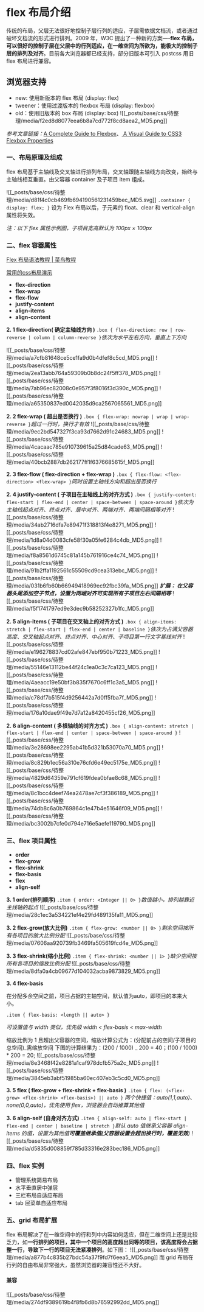 # flex 布局介绍

传统的布局，父层无法很好地控制子层行列的适应，子层需依据文档流，或者通过破坏文档流的形式进行排列。2009 年，W3C 提出了一种新的方案—-**flex 布局，可以很好的控制子层在父层中的行列适应，在一维空间为所欲为，能极大的控制子层的排列及对齐**。目前各大浏览器都已经支持，部分旧版本可引入 postcss 用旧 flex 布局进行兼容。

## 浏览器支持

- new: 使用新版本的 flex 布局 (display: flex)
- tweener：使用过渡版本的 flexbox 布局 (display: flexbox)
- old：使用旧版本的 box 布局 (display: box)
  ![[_posts/base/css/待整理/media/f2ed8d8077eea6b8a7cd772f8cd8aea2_MD5.png]]

_参考文章链接：_[A Complete Guide to Flexbox](https://css-tricks.com/snippets/css/a-guide-to-flexbox/)、[ A Visual Guide to CSS3 Flexbox Properties](https://scotch.io/tutorials/a-visual-guide-to-css3-flexbox-properties)

### 一、布局原理及组成

flex 布局基于主轴线及交叉轴进行排列布局，交叉轴跟随主轴线方向改变，始终与主轴线相互垂直。由父容器 container 及子项目 item 组成。

![[_posts/base/css/待整理/media/d81f4c0cb469fb694190561231459bec_MD5.svg]]
`.container {
    display: flex;
}`
设为 Flex 布局以后，子元素的 float、clear 和 vertical-align 属性将失效。

_注：以下 flex 属性示例图，子项目宽高默认为 100px × 100px_

### 二、flex 容器属性

[Flex 布局语法教程 | 菜鸟教程](https://www.runoob.com/w3cnote/flex-grammar.html)

[常用的css布局演示](https://pawellin.github.io/css-layout/index.html)

- **flex-direction**
- **flex-wrap**
- **flex-flow**
- **justify-content**
- **align-items**
- **align-content**

**2. 1 flex-direction( 确定主轴线方向 )**
`.box { flex-direction: row | row-reverse | column | column-reverse }`_依次为水平左右方向，垂直上下方向_

![[_posts/base/css/待整理/media/a7cfb81648ce5ce1fa9d0b4dfef8c5cd_MD5.png]]
![[_posts/base/css/待整理/media/2ea13abb764a59309b0b8dc24f5ff378_MD5.png]]
![[_posts/base/css/待整理/media/7ab96ec82008c0e957f3f8016f3d390c_MD5.png]]
![[_posts/base/css/待整理/media/a65350837ed0042035d9ca2567065561_MD5.png]]

**2. 2 flex-wrap ( 超出是否换行 )**
`.box { flex-wrap: nowrap | wrap | wrap-reverse }`_超过一行时，换行才有效_
![[_posts/base/css/待整理/media/9ec2bd547327f3ca93d7662d91c24683_MD5.png]]
![[_posts/base/css/待整理/media/4cacaac785e910739615a25d84cade63_MD5.png]]
![[_posts/base/css/待整理/media/40bcb2887db262177ff1f6376685615f_MD5.png]]

**2. 3 flex-flow ( flex-direction + flex-wrap )**
`.box { flex-flow: <flex-direction> <flex-wrap> }`_同时设置主轴线方向和超出是否换行_

**2. 4 justify-content ( 子项目在主轴线上的对齐方式 )**
`.box { justify-content: flex-start | flex-end | center | space-between | space-around }`_依次为主轴线起点对齐、终点对齐、居中对齐、两端对齐、两端间隔相等对齐_
![[_posts/base/css/待整理/media/34ab2716dfa7e89471f318813f4e8271_MD5.png]]
![[_posts/base/css/待整理/media/1d8a04d0083cfe58f30a05fe6284c4db_MD5.png]]
![[_posts/base/css/待整理/media/f8a8561d6745c81a145b761916ce4c74_MD5.png]]
![[_posts/base/css/待整理/media/91b2ffa1192561c55509cd9cea313ebc_MD5.png]]
![[_posts/base/css/待整理/media/031b6fb60b66949418969ec92fbc39fa_MD5.png]]
**_扩展： 在父容器头尾添加空子节点，设置为两端对齐可实现所有子项目左右间隔相等_**
![[_posts/base/css/待整理/media/f5f1741797ed9e3dec9b58252327b1fc_MD5.png]]

**2. 5 align-items ( 子项目在交叉轴上的对齐方式 )**
`.box { align-items: stretch | flex-start | flex-end | center | baseline }`_依次为占满父容器高度、交叉轴起点对齐、终点对齐、中心对齐、子项目第一行文字基线对齐_
![[_posts/base/css/待整理/media/e196278837cd02afe847ebf950b71223_MD5.png]]
![[_posts/base/css/待整理/media/55146e13112be44f24c1ea0c3c7ca123_MD5.png]]
![[_posts/base/css/待整理/media/4aeacc19e50bf3b835f7670c6ff1c3a5_MD5.png]]
![[_posts/base/css/待整理/media/c78df7b515f4d9256442a7d0ff5fba7f_MD5.png]]
![[_posts/base/css/待整理/media/176a10dae9f49e7d7a12a8420455cf26_MD5.png]]

**2. 6 align-content ( 多根轴线的对齐方式 )**
`.box { align-content: stretch | flex-start | flex-end | center | space-between | space-around }`
![[_posts/base/css/待整理/media/3e28698ee2295ab41b5d321b53070a70_MD5.png]]
![[_posts/base/css/待整理/media/8c829b1ec56a310e76cfd6e49ec5175e_MD5.png]]
![[_posts/base/css/待整理/media/4829d64359e791cf619fdea0bfae8c68_MD5.png]]
![[_posts/base/css/待整理/media/8c1bcc4deef74ea2478ae7cf3f386189_MD5.png]]
![[_posts/base/css/待整理/media/74db8c6a0b769864c1e47b4e51646f09_MD5.png]]
![[_posts/base/css/待整理/media/bc3002b7cfe0d794e716e5aefe119790_MD5.png]]

### 三、flex 项目属性

- **order**
- **flex-grow**
- **flex-shrink**
- **flex-basis**
- **flex**
- **align-self**

**3. 1 order(排列顺序)**
`.item { order: <Integer || 0> }`_数值越小，排列越靠近主线轴的起点_
![[_posts/base/css/待整理/media/28c1ec3a534221ef4e29fd489135fa11_MD5.png]]

**3. 2 flex-grow(放大比例)**
`.item { flex-grow: <number || 0> }`_剩余空间按所有各项目的放大比例分配_
![[_posts/base/css/待整理/media/07606aa920739fb3469fa505619fcd4e_MD5.png]]

**3. 3 flex-shrink(缩小比例)**
`.item { flex-shrink: <number || 1> }`_缺少空间按所有各项目的缩放比例分配_
![[_posts/base/css/待整理/media/8dfa0a4cb09677d104032acba9873829_MD5.png]]

**3. 4 flex-basis**

在分配多余空间之前，项目占据的主轴空间，默认值为auto，即项目的本来大小。

`.item { flex-basis: <length || auto> }`

_可设置值与 width 类似，优先级 width < flex-basis < max-width_

缩放比例为 1 且超出父容器的空间，缩放计算公式为：(分配前占的空间/子项目的总空间)_需缩放空间
下图的计算结果为：(200 / 1000) _ 200 = 40；(100 / 1000) \* 200 = 20;
![[_posts/base/css/待整理/media/8e3468f42e8281a1caf978dcfb575a2c_MD5.png]]
![[_posts/base/css/待整理/media/3845eb3abf51985ba60ec407eb3c5cd0_MD5.png]]

**3. 5 flex ( flex-grow + flex-shrink + flex-basis )**
`.item { flex: (<flex-grow> <flex-shrink> <flex-basis>) || auto }`
_两个快捷值：auto(1,1,auto)、none(0,0,auto)，优先使用 flex，浏览器会自动推算其他值_

**3. 6 align-self (自身对齐方式)**
`.item { align-self: auto | flex-start | flex-end | center | baseline | stretch }`_默认 auto 值继承父容器 align-items 的值，设置为其他值**可覆盖继承值(父容器设置会超出换行时，覆盖无效**)_
![[_posts/base/css/待整理/media/d5835d008859f785d33316e283bec186_MD5.png]]

### 四、flex 实例

- 管理系统简易布局
- 水平垂直居中弹层
- 三栏布局自适应布局
- tab 层菜单自适应布局

### 五、grid 布局扩展

flex 布局解决了在一维空间中的行和列中内容如何适应，但在二维空间上还是比较乏力，如**一行排列的项目，其中一个项目的高度超出同等的项目，该高度将会占据整一行，导致下一行的项目无法紧凑排列**。如下图：
![[_posts/base/css/待整理/media/a877b4c835b27bdc54a37f9fd7f6eea5_MD5.png]]
而 grid 布局在行列的自由布局非常强大，虽然浏览器的兼容性还不大好。

#### 兼容

![[_posts/base/css/待整理/media/274df9389619b4f8fb6d8b76592992dd_MD5.png]]
